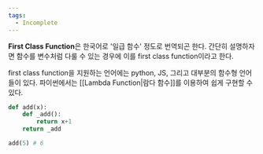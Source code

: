 ```yaml
---
tags:
  - Incomplete
---
```

**First Class Function**은 한국어로 '일급 함수' 정도로 번역되곤 한다. 간단히 설명하자면 함수를 변수처럼 다룰 수 있는 경우에 이를 first class function이라고 한다. 

first class function을 지원하는 언어에는 python, JS, 그리고 대부분의 함수형 언어들이 있다. 파이썬에서는 [[Lambda Function|람다 함수]]를 이용하여 쉽게 구현할 수 있다.


```python
def add(x):
	def _add():
		return x+1
	return _add

add(5) # 6
```

